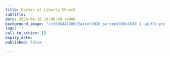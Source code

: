 ```yaml
---
title: Easter at Liberty Church
subtitle: ''
date: 2020-04-10 19:00:00 +0000
background_image: "/v1586341300/Easter2020_screen1920x1080_1_uuif7c.png"
logo: ''
call_to_action: []
expiry_date: 
published: false

---
```

